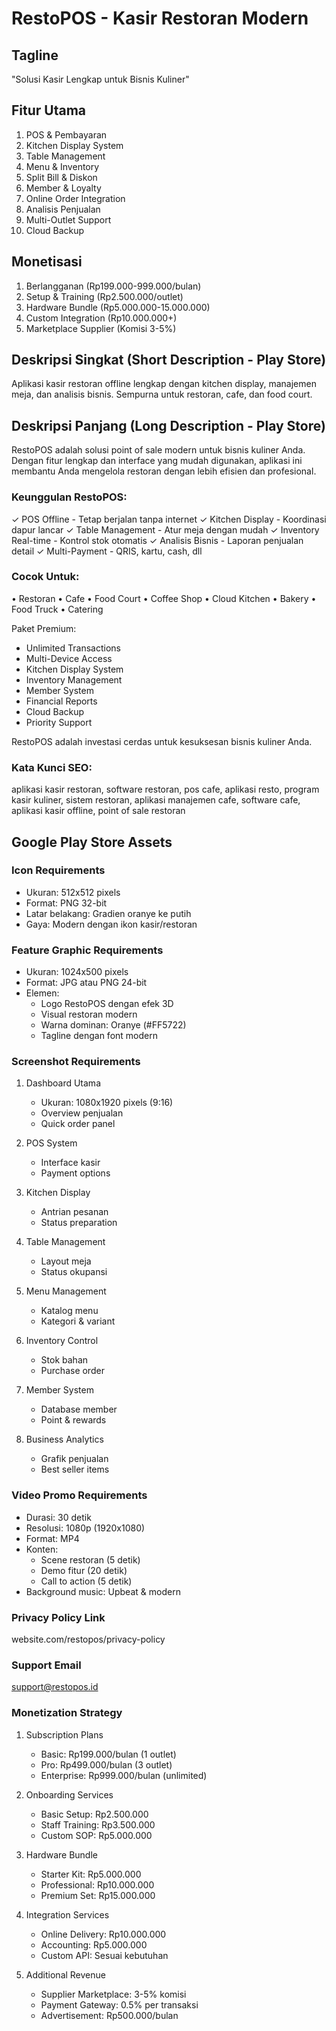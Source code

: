 # RestoPOS - Kasir Restoran Modern

## Tagline
"Solusi Kasir Lengkap untuk Bisnis Kuliner"

## Fitur Utama
1. POS & Pembayaran
2. Kitchen Display System
3. Table Management
4. Menu & Inventory
5. Split Bill & Diskon
6. Member & Loyalty
7. Online Order Integration
8. Analisis Penjualan
9. Multi-Outlet Support
10. Cloud Backup

## Monetisasi
1. Berlangganan (Rp199.000-999.000/bulan)
2. Setup & Training (Rp2.500.000/outlet)
3. Hardware Bundle (Rp5.000.000-15.000.000)
4. Custom Integration (Rp10.000.000+)
5. Marketplace Supplier (Komisi 3-5%)

## Deskripsi Singkat (Short Description - Play Store)
Aplikasi kasir restoran offline lengkap dengan kitchen display, manajemen meja, dan analisis bisnis. Sempurna untuk restoran, cafe, dan food court.

## Deskripsi Panjang (Long Description - Play Store)
RestoPOS adalah solusi point of sale modern untuk bisnis kuliner Anda. Dengan fitur lengkap dan interface yang mudah digunakan, aplikasi ini membantu Anda mengelola restoran dengan lebih efisien dan profesional.

### Keunggulan RestoPOS:
✓ POS Offline - Tetap berjalan tanpa internet
✓ Kitchen Display - Koordinasi dapur lancar
✓ Table Management - Atur meja dengan mudah
✓ Inventory Real-time - Kontrol stok otomatis
✓ Analisis Bisnis - Laporan penjualan detail
✓ Multi-Payment - QRIS, kartu, cash, dll

### Cocok Untuk:
• Restoran
• Cafe
• Food Court
• Coffee Shop
• Cloud Kitchen
• Bakery
• Food Truck
• Catering

Paket Premium:
- Unlimited Transactions
- Multi-Device Access
- Kitchen Display System
- Inventory Management
- Member System
- Financial Reports
- Cloud Backup
- Priority Support

RestoPOS adalah investasi cerdas untuk kesuksesan bisnis kuliner Anda.

### Kata Kunci SEO:
aplikasi kasir restoran, software restoran, pos cafe, aplikasi resto, program kasir kuliner, sistem restoran, aplikasi manajemen cafe, software cafe, aplikasi kasir offline, point of sale restoran

## Google Play Store Assets

### Icon Requirements
- Ukuran: 512x512 pixels
- Format: PNG 32-bit
- Latar belakang: Gradien oranye ke putih
- Gaya: Modern dengan ikon kasir/restoran

### Feature Graphic Requirements
- Ukuran: 1024x500 pixels
- Format: JPG atau PNG 24-bit
- Elemen:
  * Logo RestoPOS dengan efek 3D
  * Visual restoran modern
  * Warna dominan: Oranye (#FF5722)
  * Tagline dengan font modern

### Screenshot Requirements
1. Dashboard Utama
   - Ukuran: 1080x1920 pixels (9:16)
   - Overview penjualan
   - Quick order panel

2. POS System
   - Interface kasir
   - Payment options

3. Kitchen Display
   - Antrian pesanan
   - Status preparation

4. Table Management
   - Layout meja
   - Status okupansi

5. Menu Management
   - Katalog menu
   - Kategori & variant

6. Inventory Control
   - Stok bahan
   - Purchase order

7. Member System
   - Database member
   - Point & rewards

8. Business Analytics
   - Grafik penjualan
   - Best seller items

### Video Promo Requirements
- Durasi: 30 detik
- Resolusi: 1080p (1920x1080)
- Format: MP4
- Konten:
  * Scene restoran (5 detik)
  * Demo fitur (20 detik)
  * Call to action (5 detik)
- Background music: Upbeat & modern

### Privacy Policy Link
website.com/restopos/privacy-policy

### Support Email
support@restopos.id

### Monetization Strategy
1. Subscription Plans
   - Basic: Rp199.000/bulan (1 outlet)
   - Pro: Rp499.000/bulan (3 outlet)
   - Enterprise: Rp999.000/bulan (unlimited)

2. Onboarding Services
   - Basic Setup: Rp2.500.000
   - Staff Training: Rp3.500.000
   - Custom SOP: Rp5.000.000

3. Hardware Bundle
   - Starter Kit: Rp5.000.000
   - Professional: Rp10.000.000
   - Premium Set: Rp15.000.000

4. Integration Services
   - Online Delivery: Rp10.000.000
   - Accounting: Rp5.000.000
   - Custom API: Sesuai kebutuhan

5. Additional Revenue
   - Supplier Marketplace: 3-5% komisi
   - Payment Gateway: 0.5% per transaksi
   - Advertisement: Rp500.000/bulan 